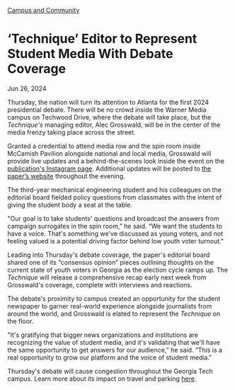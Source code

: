 [Campus and Community](https://www.gatech.edu/news/topic/campus-and-community)

# ‘Technique’ Editor to Represent Student Media With Debate Coverage

Jun 26, 2024


Thursday, the nation will turn its attention to Atlanta for the first 2024 presidential debate. There will be no crowd inside the Warner Media campus on Techwood Drive, where the debate will take place, but the _Technique's_ managing editor, Alec Grosswald, will be in the center of the media frenzy taking place across the street.

Granted a credential to attend media row and the spin room inside McCamish Pavilion alongside national and local media, Grosswald will provide live updates and a behind-the-scenes look inside the event on the [publication's Instagram page](https://www.instagram.com/gt_nique). Additional updates will be posted to [the paper’s website](https://nique.net/about/) throughout the evening.

The third-year mechanical engineering student and his colleagues on the editorial board fielded policy questions from classmates with the intent of giving the student body a seat at the table.

"Our goal is to take students' questions and broadcast the answers from campaign surrogates in the spin room,” he said. “We want the students to have a voice. That's something we've discussed as young voters, and not feeling valued is a potential driving factor behind low youth voter turnout."

Leading into Thursday's debate coverage, the paper's editorial board shared one of its “consensus opinion” pieces outlining thoughts on the current state of youth voters in Georgia as the election cycle ramps up. The _Technique_ will release a comprehensive recap early next week from Grosswald's coverage, complete with interviews and reactions.

The debate's proximity to campus created an opportunity for the student newspaper to garner real-world experience alongside journalists from around the world, and Grosswald is elated to represent the _Technique_ on the floor.

"It's gratifying that bigger news organizations and institutions are recognizing the value of student media, and it's validating that we'll have the same opportunity to get answers for our audience,” he said. “This is a real opportunity to grow our platform and the voice of student media."

Thursday's debate will cause congestion throughout the Georgia Tech campus. Learn more about its impact on travel and parking [here](https://news.gatech.edu/news/2024/06/24/major-events-cause-congestion-georgia-tech-campus).